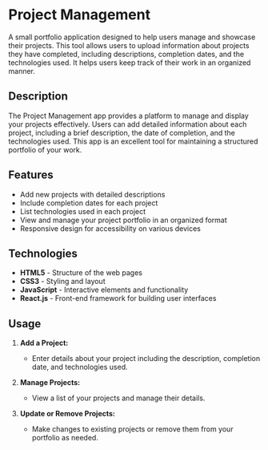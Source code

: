 # Project Management

A small portfolio application designed to help users manage and showcase their projects. This tool allows users to upload information about projects they have completed, including descriptions, completion dates, and the technologies used. It helps users keep track of their work in an organized manner.

## Description

The Project Management app provides a platform to manage and display your projects effectively. Users can add detailed information about each project, including a brief description, the date of completion, and the technologies used. This app is an excellent tool for maintaining a structured portfolio of your work.

## Features

- Add new projects with detailed descriptions
- Include completion dates for each project
- List technologies used in each project
- View and manage your project portfolio in an organized format
- Responsive design for accessibility on various devices

## Technologies

- **HTML5** - Structure of the web pages
- **CSS3** - Styling and layout
- **JavaScript** - Interactive elements and functionality
- **React.js** - Front-end framework for building user interfaces

## Usage

1. **Add a Project:**
   - Enter details about your project including the description, completion date, and technologies used.

2. **Manage Projects:**
   - View a list of your projects and manage their details.

3. **Update or Remove Projects:**
   - Make changes to existing projects or remove them from your portfolio as needed.
